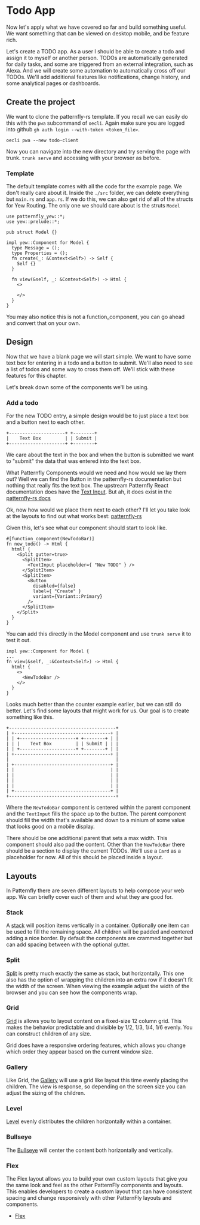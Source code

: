 # Todo App

Now let's apply what we have covered so far and build something useful. We want
something that can be viewed on desktop mobile, and be feature rich.

Let's create a TODO app. As a user I should be able to create a todo and assign
it to myself or another person. TODOs are automatically generated for daily
tasks, and some are triggered from an external integration, such as Alexa.
And we will create some automation to automatically cross off our TODOs. We'll
add additional features like notifications, change history, and some analytical
pages or dashboards.

## Create the project

We want to clone the patternfly-rs template. If you recall we can easily do
this with the `pwa` subcommand of `oecli`. Again make sure you are logged into
github `gh auth login --with-token <token_file>`.

```rust,ignore
oecli pwa --new todo-client
```

Now you can navigate into the new directory and try serving the page with
trunk. `trunk serve` and accessing with your browser as before.

### Template

The default template comes with all the code for the example page. We don't
really care about it. Inside the `./src` folder, we can delete everything but
`main.rs` and `app.rs`. If we do this, we can also get rid of all of the
structs for Yew Routing. The only one we should care about is the struts `Model`

```rust,ignore
use patternfly_yew::*;
use yew::prelude::*;

pub struct Model {}

impl yew::Component for Model {
  type Message = ();
  type Properties = ();
  fn create(_: &Context<Self>) -> Self {
    Self {}
  }

  fn view(&self, _: &Context<Self>) -> Html {
    <>

    </>
  }
}

```

You may also notice this is not a function_component, you can go ahead and
convert that on your own.

## Design

Now that we have a blank page we will start simple. We want to have some text
box for entering in a todo and a button to submit. We'll also need to see a
list of todos and some way to cross them off. We'll stick with these features
for this chapter.

Let's break down some of the components we'll be using.

### Add a todo

For the new TODO entry, a simple design would be to just place a text box and a
button next to each other.

```txt,ignore
+---------------------+ +--------+
|    Text Box         | | Submit |
+---------------------+ +--------+
```

We care about the text in the box and when the button is submitted we want to
"submit" the data that was entered into the text box.

What Patternfly Components would we need and how would we lay them out? Well we
can find the Button in the patternfly-rs documentation but nothing that really
fits the text box. The upstream Patternfly React documentation does have the
[Text Input](https://www.patternfly.org/v4/components/text-input). But ah, it
does exist in the
[patternfly-rs docs](https://docs.rs/patternfly-yew/latest/patternfly_yew/struct.TextInput.html)

Ok, now how would we place them next to each other? I'll let you take look at
the layouts to find out what works best:
[patternfly-rs](https://ctron.github.io/)

Given this, let's see what our component should start to look like.

```rust,ignore
#[function_component(NewTodoBar)]
fn new_todo() -> Html {
  html! {
    <Split gutter=true>
      <SplitItem>
        <TextInput placeholder={ "New TODO" } />
      </SplitItem>
      <SplitItem>
        <Button
          disabled={false}
          label={ "Create" }
          variant={Variant::Primary}
        />
      </SplitItem>
    </Split>
  }
}
```

You can add this directly in the Model component and use `trunk serve` it to
test it out.

```rust,ignore
impl yew::Component for Model {
...
fn view(&self, _:&Context<Self>) -> Html {
  html! {
    <>
      <NewTodoBar />
    </>
  }
}
```

Looks much better than the counter example earlier, but we can still do better.
Let's find some layouts that might work for us. Our goal is to create something
like this.

```txt,ignore
+----------------------------------------+
| +------------------------------------+ |
| | +---------------------+ +--------+ | |
| | |    Text Box         | | Submit | | |
| | +---------------------+ +--------+ | |
| +------------------------------------+ |
|                                        |
| +------------------------------------+ |
| |                                    | |
| |                                    | |
| |                                    | |
| |                                    | |
| +------------------------------------+ |
+----------------------------------------+
```

Where the `NewTodoBar` component is centered within the parent component and
the `TextInput` fills the space up to the button. The parent component should
fill the width that's available and down to a minium of some value that looks
good on a mobile display.

There should be one additional parent that sets a max width. This component
should also pad the content. Other than the `NewTodoBar` there should be a
section to display the current TODOs. We'll use a `Card` as a placeholder for
now. All of this should be placed inside a layout.

## Layouts

In Patternfly there are seven different layouts to help compose your web app.
We can briefly cover each of them and what they are good for.

### Stack

A [stack](patternfly.org/v4/layouts/stack) will position items vertically in a
container. Optionally one item can be used to fill the remaining space. All
children will be padded and centered adding a nice border. By default the
components are crammed together but can add spacing between with the optional
gutter.

### Split

[Split](patternfly.org/v4/layouts/split) is pretty much exactly the same as
stack, but horizontally. This one also has the option of wrapping the children
into an extra row if it doesn't fit the width of the screen. When viewing the
example adjust the width of the browser and you can see how the components
wrap.

### Grid

[Grid](patternfly.org/v4/layouts/grid) is allows you to layout content on a
fixed-size 12 column grid. This makes the behavior predictable and divisible by
1/2, 1/3, 1/4, 1/6 evenly. You can construct children of any size.

Grid does have a responsive ordering features, which allows you change which
order they appear based on the current window size.

### Gallery

Like Grid, the [Gallery](patternfly.org/v4/layouts/gallery) will use a grid
like layout this time evenly placing the children. The view is response, so
depending on the screen size you can adjust the sizing of the children.

### Level

[Level](patternfly.org/v4/layouts/level) evenly distributes the children
horizontally within a container.

### Bullseye

The [Bullseye](patternfly.org/v4/layouts/bullseye) will center the content both
horizontally and vertically.

### Flex

The Flex layout allows you to build your own custom layouts that give you the
same look and feel as the other PatternFly components and layouts. This enables
developers to create a custom layout that can have consistent spacing and
change responsively with other PatternFly layouts and components.

- [Flex](patternfly.org/v4/layouts/flex)
